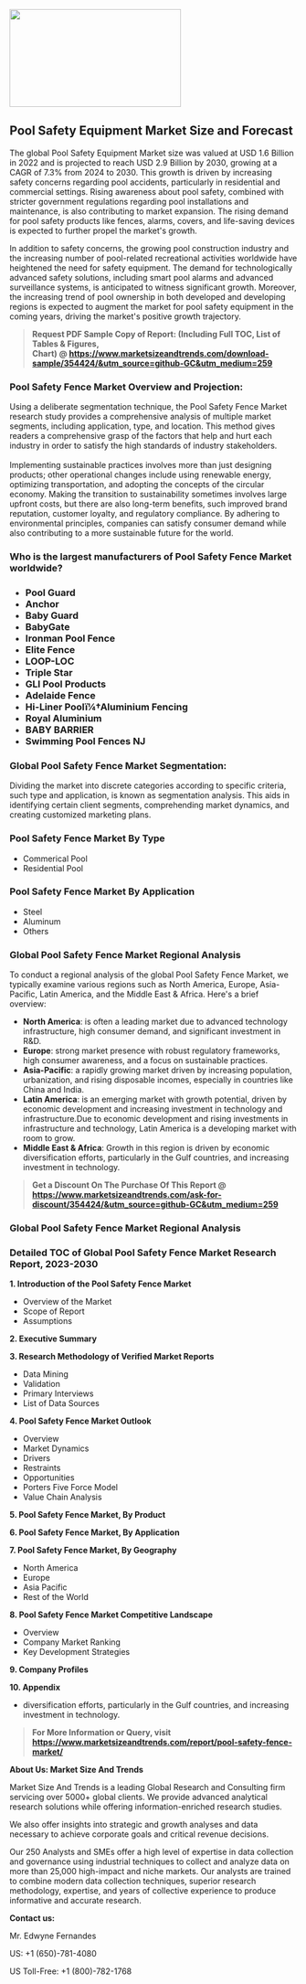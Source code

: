 <p><img class="alignnone size-medium wp-image-20088" src="https://ffe5etoiles.com/wp-content/uploads/2024/12/MST1-300x171.png" alt="" width="300" height="171" /></p><h2>Pool Safety Equipment Market Size and Forecast</h2><p>The global Pool Safety Equipment Market size was valued at USD 1.6 Billion in 2022 and is projected to reach USD 2.9 Billion by 2030, growing at a CAGR of 7.3% from 2024 to 2030. This growth is driven by increasing safety concerns regarding pool accidents, particularly in residential and commercial settings. Rising awareness about pool safety, combined with stricter government regulations regarding pool installations and maintenance, is also contributing to market expansion. The rising demand for pool safety products like fences, alarms, covers, and life-saving devices is expected to further propel the market's growth.</p><p>In addition to safety concerns, the growing pool construction industry and the increasing number of pool-related recreational activities worldwide have heightened the need for safety equipment. The demand for technologically advanced safety solutions, including smart pool alarms and advanced surveillance systems, is anticipated to witness significant growth. Moreover, the increasing trend of pool ownership in both developed and developing regions is expected to augment the market for pool safety equipment in the coming years, driving the market's positive growth trajectory.</p></p><blockquote id="" class=""><strong>Request PDF Sample Copy of Report: (Including Full TOC, List of Tables &amp; Figures, Chart)&nbsp;@&nbsp;<strong><a href="https://www.marketsizeandtrends.com/download-sample/354424/&utm_source=github-GC&utm_medium=259" target="_blank">https://www.marketsizeandtrends.com/download-sample/354424/&utm_source=github-GC&utm_medium=259</a></strong></strong></blockquote><h3 id="" class="">Pool Safety Fence Market&nbsp;Overview and Projection:</h3><p id="" class="">Using a deliberate segmentation technique, the Pool Safety Fence Market research study provides a comprehensive analysis of multiple market segments, including application, type, and location. This method gives readers a comprehensive grasp of the factors that help and hurt each industry in order to satisfy the high standards of industry stakeholders. <br /> <br />Implementing sustainable practices involves more than just designing products; other operational changes include using renewable energy, optimizing transportation, and adopting the concepts of the circular economy. Making the transition to sustainability sometimes involves large upfront costs, but there are also long-term benefits, such improved brand reputation, customer loyalty, and regulatory compliance. By adhering to environmental principles, companies can satisfy consumer demand while also contributing to a more sustainable future for the world.</p><h3 id="" class="">Who is the largest manufacturers of&nbsp;Pool Safety Fence Market worldwide?</h3><h3 class=""><p><ul><li>Pool Guard </li><li> Anchor </li><li> Baby Guard </li><li> BabyGate </li><li> Ironman Pool Fence </li><li> Elite Fence </li><li> LOOP-LOC </li><li> Triple Star </li><li> GLI Pool Products </li><li> Adelaide Fence </li><li> Hi-Liner Poolï¼†Aluminium Fencing </li><li> Royal Aluminium </li><li> BABY BARRIER </li><li> Swimming Pool Fences NJ</li></ul></p></h3><h3 id="" class="">Global&nbsp;Pool Safety Fence Market Segmentation:</h3><p id="" class="">Dividing the market into discrete categories according to specific criteria, such type and application, is known as segmentation analysis. This aids in identifying certain client segments, comprehending market dynamics, and creating customized marketing plans.</p><h3 id="" class="">Pool Safety Fence Market&nbsp;By Type</h3><p><p><ul><li>Commerical Pool</li><li> Residential Pool</p></li></ul></p></p><h3 id="" class="">Pool Safety Fence Market&nbsp;By Application</h3><p class=""><p><ul><li>Steel</li><li> Aluminum</li><li> Others</li></ul></p></p><h3 id="" class="">Global Pool Safety Fence Market Regional Analysis</h3><p id="" class="">To conduct a regional analysis of the global Pool Safety Fence Market, we typically examine various regions such as North America, Europe, Asia-Pacific, Latin America, and the Middle East &amp; Africa. Here's a brief overview:</p><ul><li><strong>North America</strong>: is often a leading market due to advanced technology infrastructure, high consumer demand, and significant investment in R&amp;D.</li><li><strong>Europe</strong>: strong market presence with robust regulatory frameworks, high consumer awareness, and a focus on sustainable practices.</li><li><strong>Asia-Pacific</strong>: a rapidly growing market driven by increasing population, urbanization, and rising disposable incomes, especially in countries like China and India.</li><li><strong>Latin America</strong>: is an emerging market with growth potential, driven by economic development and increasing investment in technology and infrastructure.Due to economic development and rising investments in infrastructure and technology, Latin America is a developing market with room to grow.</li><li><strong>Middle East &amp; Africa</strong>: Growth in this region is driven by economic diversification efforts, particularly in the Gulf countries, and increasing investment in technology.</li></ul><blockquote id="" class=""><strong>Get a Discount On The Purchase Of This Report @ <strong><a href="https://www.marketsizeandtrends.com/ask-for-discount/354424/&utm_source=github-GC&utm_medium=259" target="_blank">https://www.marketsizeandtrends.com/ask-for-discount/354424/&utm_source=github-GC&utm_medium=259</a></strong></strong></blockquote><h3 id="" class="">Global Pool Safety Fence Market Regional Analysis</h3><h3 id="" class="">Detailed TOC of Global Pool Safety Fence Market Research Report, 2023-2030</h3><p id="" class=""><strong>1. Introduction of the Pool Safety Fence Market</strong></p><ul><li>Overview of the Market</li><li>Scope of Report</li><li>Assumptions</li></ul><p id="" class=""><strong>2. Executive Summary</strong></p><p id="" class=""><strong>3. Research Methodology of Verified Market Reports</strong></p><ul><li>Data Mining</li><li>Validation</li><li>Primary Interviews</li><li>List of Data Sources</li></ul><p id="" class=""><strong>4. Pool Safety Fence Market Outlook</strong></p><ul><li>Overview</li><li>Market Dynamics</li><li>Drivers</li><li>Restraints</li><li>Opportunities</li><li>Porters Five Force Model</li><li>Value Chain Analysis</li></ul><p id="" class=""><strong>5. Pool Safety Fence Market, By Product</strong></p><p id="" class=""><strong>6. Pool Safety Fence Market, By Application</strong></p><p id="" class=""><strong>7. Pool Safety Fence Market, By Geography</strong></p><ul><li>North America</li><li>Europe</li><li>Asia Pacific</li><li>Rest of the World</li></ul><p id="" class=""><strong>8. Pool Safety Fence Market Competitive Landscape</strong></p><ul><li>Overview</li><li>Company Market Ranking</li><li>Key Development Strategies</li></ul><p id="" class=""><strong>9. Company Profiles</strong></p><p id="" class=""><strong>10. Appendix</strong></p><ul><li>diversification efforts, particularly in the Gulf countries, and increasing investment in technology.</li></ul><blockquote id="" class=""><strong>For More Information or Query, visit <strong><strong><a href="https://www.marketsizeandtrends.com/report/pool-safety-fence-market/" target="_blank">https://www.marketsizeandtrends.com/report/pool-safety-fence-market/</a></strong></strong></strong></blockquote><p id="" class=""><strong>About Us: Market Size And Trends</strong></p><p id="" class="">Market Size And Trends is a leading Global Research and Consulting firm servicing over 5000+ global clients. We provide advanced analytical research solutions while offering information-enriched research studies.</p><p id="" class="">We also offer insights into strategic and growth analyses and data necessary to achieve corporate goals and critical revenue decisions.</p><p id="" class="">Our 250 Analysts and SMEs offer a high level of expertise in data collection and governance using industrial techniques to collect and analyze data on more than 25,000 high-impact and niche markets. Our analysts are trained to combine modern data collection techniques, superior research methodology, expertise, and years of collective experience to produce informative and accurate research.</p><p id="" class=""><strong>Contact us:</strong></p><p id="" class="">Mr. Edwyne Fernandes</p><p id="" class="">US: +1 (650)-781-4080</p><p id="" class="">US Toll-Free: +1 (800)-782-1768</p>
